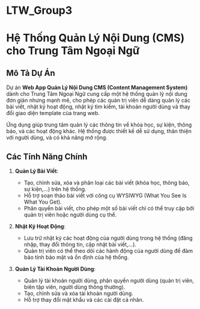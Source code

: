 # LTW_Group3
# Hệ Thống Quản Lý Nội Dung (CMS) cho Trung Tâm Ngoại Ngữ 

## Mô Tả Dự Án

Dự án **Web App Quản Lý Nội Dung CMS (Content Management System)** dành cho Trung Tâm Ngoại Ngữ cung cấp một hệ thống quản lý nội dung đơn giản nhưng mạnh mẽ, cho phép các quản trị viên dễ dàng quản lý các bài viết, nhật ký hoạt động, nhật ký tìm kiếm, tài khoản người dùng và thay đổi giao diện template của trang web.

Ứng dụng giúp trung tâm quản lý các thông tin về khóa học, sự kiện, thông báo, và các hoạt động khác. Hệ thống được thiết kế dễ sử dụng, thân thiện với người dùng, và có khả năng mở rộng.

## Các Tính Năng Chính

1. **Quản Lý Bài Viết**:
   - Tạo, chỉnh sửa, xóa và phân loại các bài viết (khóa học, thông báo, sự kiện,...) trên hệ thống.
   - Hỗ trợ soạn thảo bài viết với công cụ WYSIWYG (What You See Is What You Get).
   - Phân quyền bài viết, cho phép một số bài viết chỉ có thể truy cập bởi quản trị viên hoặc người dùng cụ thể.

2. **Nhật Ký Hoạt Động**:
   - Lưu trữ nhật ký các hoạt động của người dùng trong hệ thống (đăng nhập, thay đổi thông tin, cập nhật bài viết,...).
   - Quản trị viên có thể theo dõi các hành động của người dùng để đảm bảo tính bảo mật và ổn định của hệ thống.

3. **Quản Lý Tài Khoản Người Dùng**:
   - Quản lý tài khoản người dùng, phân quyền người dùng (quản trị viên, biên tập viên, người dùng thông thường).
   - Tạo, chỉnh sửa và xóa tài khoản người dùng.
   - Hỗ trợ thay đổi mật khẩu và các cài đặt cá nhân.

